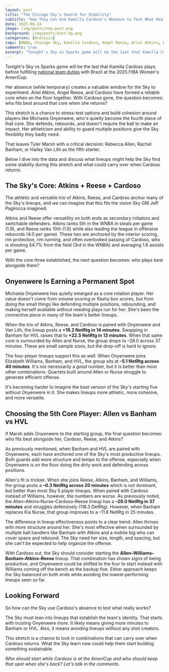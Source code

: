 ```yaml
---
layout: post
title: "The Chicago Sky's Search for Stability"
subtitle: "How They Can Use Kamilla Cardoso's Absence to Test What Really Works"
date: 2025-06-24
image: /img/posts/new-post.png
background: /img/posts/post-bg.png
categories: [Analysis]
tags: [WNBA, Chicago Sky, Kamilla Cardoso, Angel Reese, Ariel Atkins, Lineups, Tyler Marsh, Michaela Onyenwere, Rebecca Allen, Rachel Banham, Hailey Van Lith]
comments: true
excerpt: "Tonight's Sky vs Sparks game will be the last that Kamilla Cardoso plays before fulfilling national team duties with Brazil at the 2025 FIBA Women’s AmeriCup."
---
```


Tonight's Sky vs Sparks game will be the last that Kamilla Cardoso plays before fulfilling <a href="https://fansided.com/nba/angel-reese-sky-players-kamilla-cardoso-americup">national team duties</a> with Brazil at the 2025 FIBA Women's AmeriCup.

Her absence (while temporary) creates a valuable window for the Sky to experiment. Ariel Atkins, Angel Reese, and Cardoso have formed a reliable core when on the floor together. With Cardoso gone, the question becomes: who fits best around that core when she returns?

This stretch is a chance to stress-test options and build cohesion around players like Michaela Onyenwere, who's quietly become the fourth piece of that core. She defends, rebounds, and doesn't require the ball to make an impact. Her athleticism and ability to guard multiple positions give the Sky flexibility they badly need.

That leaves Tyler Marsh with a critical decision: Rebecca Allen, Rachel Banham, or Hailey Van Lith as the fifth starter.

Below I dive into the data and discuss what lineups might help the Sky find some stability during this stretch and what could carry over when Cardoso returns.

## The Sky's Core: Atkins + Reese + Cardoso  

The athletic and versatile trio of Atkins, Reese, and Cardoso anchor many of the Sky's lineups, and we can imagine that this fits the vision Sky GM Jeff Pagliocca imagined.

Atkins and Reese offer versatility on both ends as secondary initiators and switchable defenders. Atkins ranks 5th in the WNBA in steals per game (1.9), and Reese ranks 10th (1.6) while also leading the league in offensive rebounds (4.0 per game). These two are anchored by the interior scoring, rim protection, rim running, and often overlooked passing of Cardoso, who is shooting 54.7% from the field (3rd in the WNBA) and averaging 1.6 assists per game.

With the core three established, the next question becomes: who plays best alongside them?

## Onyenwere Is Earning a Permanent Spot  

Michaela Onyenwere has quietly emerged as a core rotation player. Her value doesn't come from volume scoring or flashy box scores, but from doing the small things like defending multiple positions, rebounding, and making herself available without needing plays run for her. She's been the connective piece in many of the team's better lineups.

When the trio of Atkins, Reese, and Cardoso is paired with Onyenwere and Van Lith, the lineup posts a **+19.2 NetRtg in 14 minutes**. Swapping in Banham for HVL raises that to **+22.5 NetRtg in 13 minutes**. When that same core is surrounded by Allen and Nurse, the group drops to –28.0 across 37 minutes. These are small sample sizes, but the drop-off is hard to ignore.

The four-player lineups support this as well. When Onyenwere joins Elizabeth Williams, Banham, and HVL, the group sits at **–5.1 NetRtg across 40 minutes**. It's not necessarily a *good* number, but it is better than most other combinations. Quartets built around Allen or Nurse struggle to generate efficient offense.

It's becoming harder to imagine the best version of the Sky's starting five without Onyenwere in it. She makes lineups more athletic, more cohesive, and more versatile.

## Choosing the 5th Core Player: Allen vs Banham vs HVL  

If Marsh adds Onyenwere to the starting group, the final question becomes: who fits best alongside her, Cardoso, Reese, and Atkins?

As previously mentioned, when Banham and HVL are paired with Onyenwere, each have anchored one of the Sky's most productive lineups. Both guards add more structure and tempo to the offense, especially when Onyenwere is on the floor doing the dirty work and defending across positions.

Allen's fit is trickier. When she joins Reese, Atkins, Banham, and Williams, the group posts a **–0.3 NetRtg across 20 minutes** which is not dominant, but better than most Sky 5 player lineups. When paired with Cardoso instead of Williams, however, the numbers are worse. As previously noted, the Allen–Atkins–Nurse–Cardoso–Reese lineup has a **–28.0 NetRtg in 37 minutes** and struggles defensively (118.3 DefRtg). However, when Banham replaces Kia Nurse, that group improves to a –11.6 NetRtg in 25 minutes.

The difference in lineup effectiveness points to a clear trend: Allen thrives with more structure around her. She's most effective when surrounded by multiple ball handlers like Banham with Atkins and a mobile big who can cover space and rebound. The Sky need her size, length, and spacing, but she can't be expected to help organize the offense.

With Cardoso out, the Sky should consider starting the **Allen–Williams–Banham–Atkins–Reese** lineup. That combination has shown signs of being productive, and Onyenwere could be shifted to the four to start instead with Williams coming off the bench as the backup five. Either approach keeps the Sky balanced on both ends while avoiding the lowest-performing lineups seen so far.

## Looking Forward  

So how can the Sky use Cardoso's absence to test what really works?

The Sky must lean into lineups that establish the team's identity. That starts with trusting Onyenwere more. It likely means giving more minutes to Banham or HVL. Also, it means avoiding lineups without any shot creators.

This stretch is a chance to lock in combinations that can carry over when Cardoso returns. What the Sky learn now could help them start building something sustainable.

*Who should start while Cardoso is at the AmeriCup and who should keep that spot when she's back? Let's talk in the comments.*
